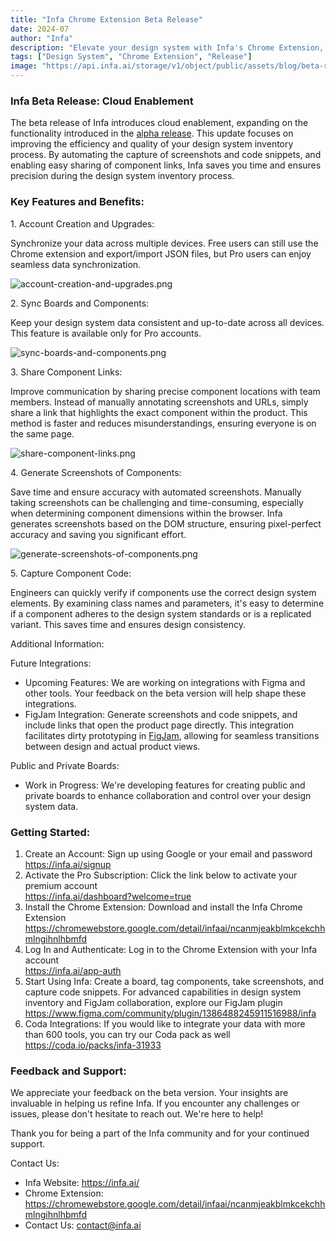 ```yaml
---
title: "Infa Chrome Extension Beta Release"
date: 2024-07
author: "Infa"
description: "Elevate your design system with Infa's Chrome Extension, providing real-time visualization of design system usage."
tags: ["Design System", "Chrome Extension", "Release"]
image: "https://api.infa.ai/storage/v1/object/public/assets/blog/beta-release/preview.png"
---
```


### Infa Beta Release: Cloud Enablement

The beta release of Infa introduces cloud enablement, expanding on the functionality introduced in the [alpha release](https://infa.ai/blog/alpha-release). This update focuses on improving the efficiency and quality of your design system inventory process. By automating the capture of screenshots and code snippets, and enabling easy sharing of component links, Infa saves you time and ensures precision during the design system inventory process.

### Key Features and Benefits:

1\. Account Creation and Upgrades:

Synchronize your data across multiple devices. Free users can still use the Chrome extension and export/import JSON files, but Pro users can enjoy seamless data synchronization.

![account-creation-and-upgrades.png](https://api.infa.ai/storage/v1/object/public/assets/blog/beta-release/account_creation_and_upgrades.png)

2\. Sync Boards and Components:

Keep your design system data consistent and up-to-date across all devices. This feature is available only for Pro accounts.

![sync-boards-and-components.png](https://api.infa.ai/storage/v1/object/public/assets/blog/beta-release/sync_boards_and_components.png)

3\. Share Component Links:

Improve communication by sharing precise component locations with team members. Instead of manually annotating screenshots and URLs, simply share a link that highlights the exact component within the product. This method is faster and reduces misunderstandings, ensuring everyone is on the same page.

![share-component-links.png](https://api.infa.ai/storage/v1/object/public/assets/blog/beta-release/share_component_links.png)

4\. Generate Screenshots of Components:

Save time and ensure accuracy with automated screenshots. Manually taking screenshots can be challenging and time-consuming, especially when determining component dimensions within the browser. Infa generates screenshots based on the DOM structure, ensuring pixel-perfect accuracy and saving you significant effort.

![generate-screenshots-of-components.png](https://api.infa.ai/storage/v1/object/public/assets/blog/beta-release/generate_screenshots_of_components.png)

5\. Capture Component Code:

Engineers can quickly verify if components use the correct design system elements. By examining class names and parameters, it's easy to determine if a component adheres to the design system standards or is a replicated variant. This saves time and ensures design consistency.

Additional Information:

Future Integrations:

-   Upcoming Features: We are working on integrations with Figma and other tools. Your feedback on the beta version will help shape these integrations.
-   FigJam Integration: Generate screenshots and code snippets, and include links that open the product page directly. This integration facilitates dirty prototyping in [FigJam](https://www.figma.com/community/plugin/1386488245911516988/infa), allowing for seamless transitions between design and actual product views.

Public and Private Boards:

-   Work in Progress: We're developing features for creating public and private boards to enhance collaboration and control over your design system data.

### Getting Started:

1.  Create an Account: Sign up using Google or your email and password\
    <https://infa.ai/signup>
2.  Activate the Pro Subscription: Click the link below to activate your premium account\
    <https://infa.ai/dashboard?welcome=true>
3.  Install the Chrome Extension: Download and install the Infa Chrome Extension\
    <https://chromewebstore.google.com/detail/infaai/ncanmjeakblmkcekchhmlngihnlhbmfd>
4.  Log In and Authenticate: Log in to the Chrome Extension with your Infa account\
    <https://infa.ai/app-auth>
5.  Start Using Infa: Create a board, tag components, take screenshots, and capture code snippets. For advanced capabilities in design system inventory and FigJam collaboration, explore our FigJam plugin <https://www.figma.com/community/plugin/1386488245911516988/infa>
6.  Coda Integrations: If you would like to integrate your data with more than 600 tools, you can try our Coda pack as well <https://coda.io/packs/infa-31933>

### Feedback and Support:

We appreciate your feedback on the beta version. Your insights are invaluable in helping us refine Infa. If you encounter any challenges or issues, please don't hesitate to reach out. We're here to help!

Thank you for being a part of the Infa community and for your continued support.

Contact Us:

-   Infa Website: https://infa.ai/
-   Chrome Extension: https://chromewebstore.google.com/detail/infaai/ncanmjeakblmkcekchhmlngihnlhbmfd
-   Contact Us: contact@infa.ai
